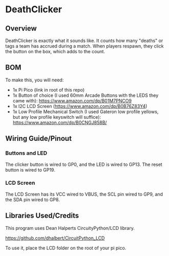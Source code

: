 # DeathClicker

## Overview
DeathClicker is exactly what it sounds like. It counts how many "deaths" or tags a team has accrued during a match. When players respawn, they click the button on the box, which adds to the count.

## BOM
To make this, you will need: 
- 1x Pi Pico (link in root of this repo)
- 1x Button of choice (I used 60mm Arcade Buttons with the LEDS they came with): https://www.amazon.com/dp/B01M7PNCO9
- 1x I2C LCD Screen (https://www.amazon.com/dp/B0B76Z83Y4)
- 1x Low Profile Mechanical Switch (I used Gateron low profile yellows, but any low profile keyswitch will suffice): https://www.amazon.com/dp/B0CNGJ858B/

## Wiring Guide/Pinout
### Buttons and LED
The clicker button is wired to GP0, and the LED is wired to GP13.
The reset button is wired to GP19.
### LCD Screen
The LCD Screen has its VCC wired to VBUS, the SCL pin wired to GP9, and the SDA pin wired to GP8.

## Libraries Used/Credits
This program uses Dean Halperts CircuityPython/LCD library.

https://github.com/dhalbert/CircuitPython_LCD

To use it, place the LCD folder on the root of your pi pico.
